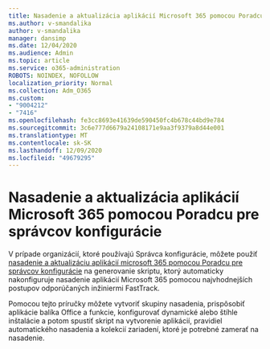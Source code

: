 ```yaml
---
title: Nasadenie a aktualizácia aplikácií Microsoft 365 pomocou Poradcu pre správcov konfigurácie
ms.author: v-smandalika
author: v-smandalika
manager: dansimp
ms.date: 12/04/2020
ms.audience: Admin
ms.topic: article
ms.service: o365-administration
ROBOTS: NOINDEX, NOFOLLOW
localization_priority: Normal
ms.collection: Adm_O365
ms.custom:
- "9004212"
- "7416"
ms.openlocfilehash: fe3cc8693e41639de590450fc4b678c44bd9e784
ms.sourcegitcommit: 3c6e777d6679a24108171e9aa3f9379a8d44e001
ms.translationtype: MT
ms.contentlocale: sk-SK
ms.lasthandoff: 12/09/2020
ms.locfileid: "49679295"
---
```

# <a name="deploy-and-update-microsoft-365-apps-with-configuration-manager-advisor"></a>Nasadenie a aktualizácia aplikácií Microsoft 365 pomocou Poradcu pre správcov konfigurácie

V prípade organizácií, ktoré používajú Správca konfigurácie, môžete použiť [nasadenie a aktualizáciu aplikácií microsoft 365 pomocou Poradcu pre správcov konfigurácie](https://admin.microsoft.com/adminportal/home#/oppinstall) na generovanie skriptu, ktorý automaticky nakonfiguruje nasadenie aplikácií Microsoft 365 pomocou najvhodnejších postupov odporúčaných inžiniermi FastTrack.

Pomocou tejto príručky môžete vytvoriť skupiny nasadenia, prispôsobiť aplikácie balíka Office a funkcie, konfigurovať dynamické alebo štíhle inštalácie a potom spustiť skript na vytvorenie aplikácií, pravidiel automatického nasadenia a kolekcií zariadení, ktoré je potrebné zamerať na nasadenie.
